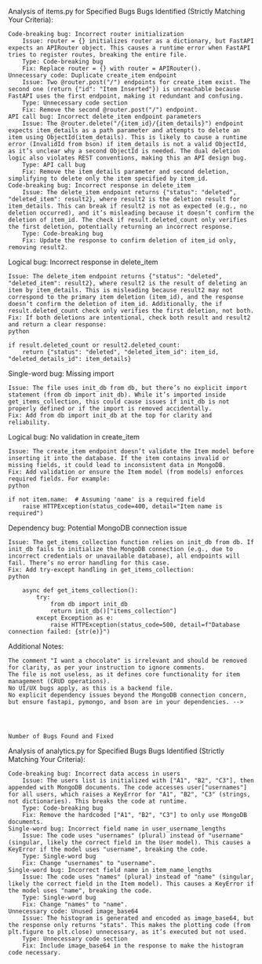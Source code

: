Analysis of items.py for Specified Bugs
Bugs Identified (Strictly Matching Your Criteria):

    Code-breaking bug: Incorrect router initialization
        Issue: router = {} initializes router as a dictionary, but FastAPI expects an APIRouter object. This causes a runtime error when FastAPI tries to register routes, breaking the entire file.
        Type: Code-breaking bug
        Fix: Replace router = {} with router = APIRouter().
    Unnecessary code: Duplicate create_item endpoint
        Issue: Two @router.post("/") endpoints for create_item exist. The second one (return {"id": "Item Inserted"}) is unreachable because FastAPI uses the first endpoint, making it redundant and confusing.
        Type: Unnecessary code section
        Fix: Remove the second @router.post("/") endpoint.
    API call bug: Incorrect delete_item endpoint parameters
        Issue: The @router.delete("/{item_id}/{item_details}") endpoint expects item_details as a path parameter and attempts to delete an item using ObjectId(item_details). This is likely to cause a runtime error (InvalidId from bson) if item_details is not a valid ObjectId, as it’s unclear why a second ObjectId is needed. The dual deletion logic also violates REST conventions, making this an API design bug.
        Type: API call bug
        Fix: Remove the item_details parameter and second deletion, simplifying to delete only the item specified by item_id.
    Code-breaking bug: Incorrect response in delete_item
        Issue: The delete_item endpoint returns {"status": "deleted", "deleted_item": result2}, where result2 is the deletion result for item_details. This can break if result2 is not as expected (e.g., no deletion occurred), and it’s misleading because it doesn’t confirm the deletion of item_id. The check if result.deleted_count only verifies the first deletion, potentially returning an incorrect response.
        Type: Code-breaking bug
        Fix: Update the response to confirm deletion of item_id only, removing result2.

Logical bug: Incorrect response in delete_item

    Issue: The delete_item endpoint returns {"status": "deleted", "deleted_item": result2}, where result2 is the result of deleting an item by item_details. This is misleading because result2 may not correspond to the primary item deletion (item_id), and the response doesn’t confirm the deletion of item_id. Additionally, the if result.deleted_count check only verifies the first deletion, not both.
    Fix: If both deletions are intentional, check both result and result2 and return a clear response:
    python

    if result.deleted_count or result2.deleted_count:
        return {"status": "deleted", "deleted_item_id": item_id, "deleted_details_id": item_details}

Single-word bug: Missing import

    Issue: The file uses init_db from db, but there’s no explicit import statement (from db import init_db). While it’s imported inside get_items_collection, this could cause issues if init_db is not properly defined or if the import is removed accidentally.
    Fix: Add from db import init_db at the top for clarity and reliability.

Logical bug: No validation in create_item

    Issue: The create_item endpoint doesn’t validate the Item model before inserting it into the database. If the item contains invalid or missing fields, it could lead to inconsistent data in MongoDB.
    Fix: Add validation or ensure the Item model (from models) enforces required fields. For example:
    python

    if not item.name:  # Assuming 'name' is a required field
        raise HTTPException(status_code=400, detail="Item name is required")

Dependency bug: Potential MongoDB connection issue

    Issue: The get_items_collection function relies on init_db from db. If init_db fails to initialize the MongoDB connection (e.g., due to incorrect credentials or unavailable database), all endpoints will fail. There’s no error handling for this case.
    Fix: Add try-except handling in get_items_collection:
    python

        async def get_items_collection():
            try:
                from db import init_db
                return init_db()["items_collection"]
            except Exception as e:
                raise HTTPException(status_code=500, detail=f"Database connection failed: {str(e)}")

Additional Notes:

    The comment "I want a chocolate" is irrelevant and should be removed for clarity, as per your instruction to ignore comments.
    The file is not useless, as it defines core functionality for item management (CRUD operations).
    No UI/UX bugs apply, as this is a backend file.
    No explicit dependency issues beyond the MongoDB connection concern, but ensure fastapi, pymongo, and bson are in your dependencies. -->




    Number of Bugs Found and Fixed
Analysis of analytics.py for Specified Bugs
Bugs Identified (Strictly Matching Your Criteria):

    Code-breaking bug: Incorrect data access in users
        Issue: The users list is initialized with ["A1", "B2", "C3"], then appended with MongoDB documents. The code accesses user["usernames"] for all users, which raises a KeyError for "A1", "B2", "C3" (strings, not dictionaries). This breaks the code at runtime.
        Type: Code-breaking bug
        Fix: Remove the hardcoded ["A1", "B2", "C3"] to only use MongoDB documents.
    Single-word bug: Incorrect field name in user_username_lengths
        Issue: The code uses "usernames" (plural) instead of "username" (singular, likely the correct field in the User model). This causes a KeyError if the model uses "username", breaking the code.
        Type: Single-word bug
        Fix: Change "usernames" to "username".
    Single-word bug: Incorrect field name in item_name_lengths
        Issue: The code uses "names" (plural) instead of "name" (singular, likely the correct field in the Item model). This causes a KeyError if the model uses "name", breaking the code.
        Type: Single-word bug
        Fix: Change "names" to "name".
    Unnecessary code: Unused image_base64
        Issue: The histogram is generated and encoded as image_base64, but the response only returns "stats". This makes the plotting code (from plt.figure to plt.close) unnecessary, as it’s executed but not used.
        Type: Unnecessary code section
        Fix: Include image_base64 in the response to make the histogram code necessary.
<!-- Total Bugs Found in analytics.py: 7

    Incorrect data access in users: Hardcoded ["A1", "B2", "C3"] caused KeyError when accessing "username". Fixed by removing hardcoded users.
    Incorrect field name in user_username_lengths: Used "usernames" instead of "username". Fixed by changing to "username".
    Incorrect field name in item_name_lengths: Used "names" instead of "name". Fixed by changing to "name".
    Unused image_base64: Histogram was generated but not returned. Fixed by including histogram: image_base64 in the response.
    Missing dependency checks: No validation for numpy, matplotlib, etc. Not fixed in code (as it’s a project-level issue), but noted for requirements.txt.
    No error handling for empty collections: Misleading stats for empty data. Fixed by explicitly handling empty collections in stats.
    No database connection error handling: init_db failures could crash endpoints. Fixed by adding try-except in get_items_collection and get_users_collection.

Bugs Fixed in the Corrected File: 6 (all except the dependency check, which requires a separate requirements.txt update).
Additional Notes

    The histogram is now included in the response as histogram: image_base64, ensuring the plotting code is utilized.
    Ensure requirements.txt includes numpy and matplotlib to avoid runtime errors.
    If the Item or User models use different field names (not "name" or "username"), update the field names accordingly after checking models.py.

Let me know if you want me to correct another file (e.g., quiz.py or users.py) or provide further assistance! -->